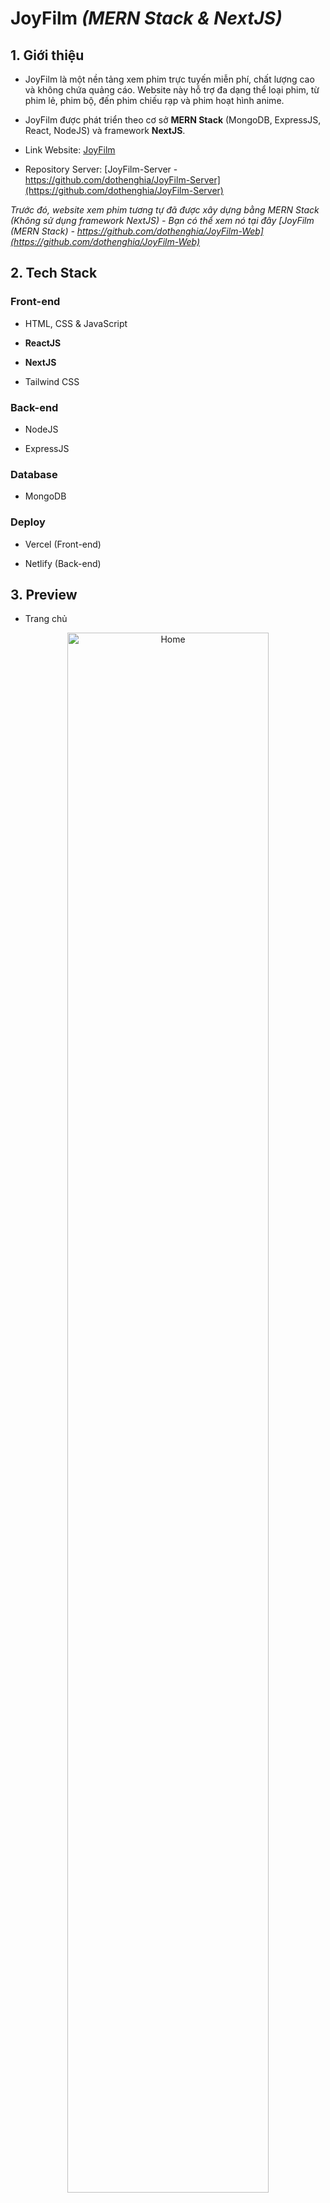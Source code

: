 # JoyFilm *(MERN Stack & NextJS)*

## 1. Giới thiệu

- JoyFilm là một nền tảng xem phim trực tuyến miễn phí, chất lượng cao và không chứa quảng cáo. Website này hỗ trợ đa dạng thể loại phim, từ phim lẻ, phim bộ, đến phim chiếu rạp và phim hoạt hình anime.

- JoyFilm được phát triển theo cơ sở **MERN Stack** (MongoDB, ExpressJS, React, NodeJS) và framework **NextJS**.

- Link Website: [JoyFilm](https://myjoyfilm.vercel.app/)

- Repository Server: [JoyFilm-Server - https://github.com/dothenghia/JoyFilm-Server](https://github.com/dothenghia/JoyFilm-Server)

*Trước đó, website xem phim tương tự đã được xây dựng bằng MERN Stack (Không sử dụng framework NextJS) - Bạn có thể xem nó tại đây [JoyFilm (MERN Stack) - https://github.com/dothenghia/JoyFilm-Web](https://github.com/dothenghia/JoyFilm-Web)*


## 2. Tech Stack

### Front-end

- HTML, CSS & JavaScript

- **ReactJS**

- **NextJS**

- Tailwind CSS

### Back-end

- NodeJS

- ExpressJS

### Database

- MongoDB

### Deploy

- Vercel (Front-end)

- Netlify (Back-end)
    
## 3. Preview

- Trang chủ

<div align="center">
  <img src="https://github.com/dothenghia/JoyFilm/assets/63101932/d949e899-fa50-4c74-96e7-9216e1c5dea8" alt="Home" width="80%">
</div>

- Trang Giới thiệu

<div align="center">
  <img src="https://github.com/dothenghia/JoyFilm/assets/63101932/92653139-9408-4140-a11b-3c47b548be1c" alt="Info" width="80%">
</div>

- Trang phim

<div align="center">
  <img src="https://github.com/dothenghia/JoyFilm/assets/63101932/ba339abd-8fd8-479c-9adf-a16a6ab3faa3" alt="Movie" width="80%">
</div>

## 4. Thông tin liên hệ

- Facebook : [Thế Nghĩa](https://www.facebook.com/thenghia.80)

- Email : [tnghia.dev@gmail.com](mailto:tnghia.dev@gmail.com)

- Github : [dothenghia](https://github.com/dothenghia)







